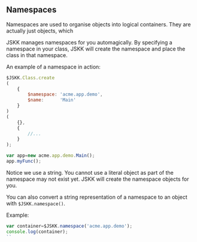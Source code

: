 Namespaces
----------

Namespaces are used to organise objects into logical containers. They are actually just objects, which 

JSKK manages namespaces for you automagically. By specifying a namespace in your class, JSKK will create the namespace and place the class in that namespace.

An example of a namespace in action:

```js
$JSKK.Class.create
(
	{
		$namespace:	'acme.app.demo',
		$name:		'Main'
	}
)
(
	{},
	{
		//...
	}
);

var app=new acme.app.demo.Main();
app.myFunc();
```

Notice we use a string. You cannot use a literal object as part of the namespace may not exist yet. JSKK will create the namespace objects for you.

You can also convert a string representation of a namespace to an object with `$JSKK.namespace()`.

Example:

```js
var container=$JSKK.namespace('acme.app.demo');
console.log(container);
``

